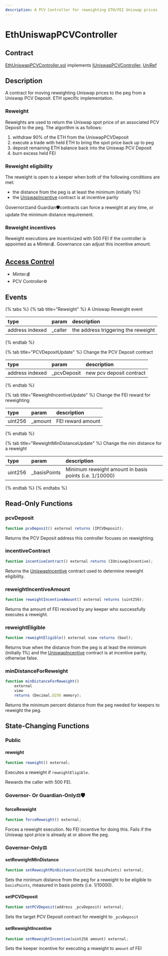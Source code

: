 ```yaml
---
description: A PCV Controller for reweighting ETH/FEI Uniswap prices
---
```


# EthUniswapPCVController

## Contract

[EthUniswapPCVController.sol](https://github.com/fei-protocol/fei-protocol-core/blob/master/contracts/pcv/EthUniswapPCVController.sol) implements [IUniswapPCVController](https://github.com/fei-protocol/fei-protocol-core/blob/master/contracts/pcv/IUniswapPCVController.sol), [UniRef](https://github.com/fei-protocol/fei-protocol-core/blob/master/contracts/refs/UniRef.sol)

## Description

A contract for moving reweighting Uniswap prices to the peg from a Uniswap PCV Deposit. ETH specific implementation.

### Reweight

Reweights are used to return the Uniswap spot price of an associated PCV Deposit to the peg. The algorithm is as follows:

1. withdraw 90% of the ETH from the UniswapPCVDeposit
2. execute a trade with held ETH to bring the spot price back up to peg
3. deposit remaining ETH balance back into the Uniswap PCV Deposit
4. burn excess held FEI

### Reweight eligibility

The reweight is open to a keeper when both of the following conditions are met:

* the distance from the peg is at least the minimum \(initially 1%\)
* the [UniswapIncentive](../fei-stablecoin/uniswapincentive.md) contract is at incentive parity

Governor⚖️and Guardian🛡contracts can force a reweight at any time, or update the minimum distance requirement.

### Reweight incentives

Reweight executions are incentivized with 500 FEI if the controller is appointed as a Minter💰. Governance can adjust this incentive amount.

## [Access Control](../access-control/) 

* Minter💰
* PCV Controller⚙️

## Events

{% tabs %}
{% tab title="Reweight" %}
A Uniswap Reweight event

| type | param | description |
| :--- | :--- | :--- |
| address indexed | \_caller | the address triggering the reweight |
{% endtab %}

{% tab title="PCVDepositUpdate" %}
Change the PCV Deposit contract

| type | param | description |
| :--- | :--- | :--- |
| address indexed | \_pcvDeposit | new pcv deposit contract |
{% endtab %}

{% tab title="ReweightIncentiveUpdate" %}
Change the FEI reward for reweighting

| type | param | description |
| :--- | :--- | :--- |
| uint256 | \_amount | FEI reward amount |
{% endtab %}

{% tab title="ReweightMinDistanceUpdate" %}
Change the min distance for a reweight

| type | param | description |
| :--- | :--- | :--- |
| uint256 | \_basisPoints | Minimum reweight amount in basis points \(i.e. 1/10000\) |
{% endtab %}
{% endtabs %}

## Read-Only Functions

### pcvDeposit

```javascript
function pcvDeposit() external returns (IPCVDeposit);
```

Returns the PCV Deposit address this controller focuses on reweighting.

### incentiveContract

```javascript
function incentiveContract() external returns (IUniswapIncentive);
```

Returns the [UniswapIncentive](../fei-stablecoin/uniswapincentive.md) contract used to determine reweight eligibility.

### reweightIncentiveAmount

```javascript
function reweightIncentiveAmount() external returns (uint256);
```

Returns the amount of FEI received by any keeper who successfully executes a reweight.

### reweightEligible

```javascript
function reweightEligible() external view returns (bool);
```

Returns true when the distance from the peg is at least the minimum \(initially 1%\) and the [UniswapIncentive](../fei-stablecoin/uniswapincentive.md) contract is at incentive parity, otherwise false.

### minDistanceForReweight

```javascript
function minDistanceForReweight()
    external
    view
    returns (Decimal.D256 memory);
```

Returns the minimum percent distance from the peg needed for keepers to reweight the peg.

## State-Changing Functions <a id="state-changing-functions"></a>

### Public

#### reweight

```javascript
function reweight() external;
```

Executes a reweight if `reweightEligible.`

Rewards the caller with 500 FEI.

### Governor- Or Guardian-Only⚖️🛡

#### forceReweight

```javascript
function forceReweight() external;
```

Forces a reweight execution. No FEI incentive for doing this. Fails if the Uniswap spot price is already at or above the peg.

### Governor-Only⚖️

#### setReweightMinDistance

```javascript
function setReweightMinDistance(uint256 basisPoints) external;
```

Sets the minimum distance from the peg for a reweight to be eligible to `basisPoints`, measured in basis points \(i.e. 1/10000\).

#### setPCVDeposit

```javascript
function setPCVDeposit(address _pcvDeposit) external;
```

Sets the target PCV Deposit contract for reweight to `_pcvDeposit`

#### setReweightIncentive

```javascript
function setReweightIncentive(uint256 amount) external;
```

Sets the keeper incentive for executing a reweight to `amount` of FEI

